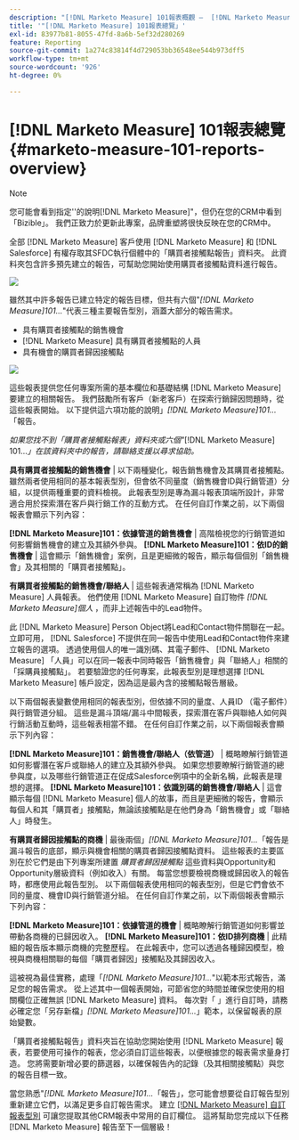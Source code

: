```yaml
---
description: "[!DNL Marketo Measure] 101報表概觀 —  [!DNL Marketo Measure]"
title: '"[!DNL Marketo Measure] 101報表總覽」'
exl-id: 83977b81-8055-47fd-8a6b-5ef32d280269
feature: Reporting
source-git-commit: 1a274c83814f4d729053bb36548ee544b973dff5
workflow-type: tm+mt
source-wordcount: '926'
ht-degree: 0%

---
```


# [!DNL Marketo Measure] 101報表總覽 {#marketo-measure-101-reports-overview}

>[!NOTE]
>
>您可能會看到指定&#39;&#39;的說明[!DNL Marketo Measure]&quot;，但仍在您的CRM中看到「Bizible」。 我們正致力於更新此專案，品牌重塑將很快反映在您的CRM中。

全部 [!DNL Marketo Measure] 客戶使用 [!DNL Marketo Measure] 和 [!DNL Salesforce] 有權存取其SFDC執行個體中的「購買者接觸點報告」資料夾。 此資料夾包含許多預先建立的報告，可幫助您開始使用購買者接觸點資料進行報告。

![](assets/bizible-101-reports-overview-1.png)

雖然其中許多報告已建立特定的報告目標，但共有六個&quot;_[!DNL Marketo Measure]101..._&quot;代表三種主要報告型別，涵蓋大部分的報告需求。

* 具有購買者接觸點的銷售機會
* [!DNL Marketo Measure] 具有購買者接觸點的人員
* 具有機會的購買者歸因接觸點

![](assets/bizible-101-reports-overview-2.png)

這些報表提供您任何專案所需的基本欄位和基礎結構 [!DNL Marketo Measure] 要建立的相關報告。 我們鼓勵所有客戶（新老客戶）在探索行銷歸因問題時，從這些報表開始。 以下提供這六項功能的說明」_[!DNL Marketo Measure]101..._「報告。

_如果您找不到「購買者接觸點報表」資料夾或六個&quot;_[!DNL Marketo Measure] 101..._」在該資料夾中的報告，請聯絡支援以尋求協助。_

**具有購買者接觸點的銷售機會** | 以下兩種變化，報告銷售機會及其購買者接觸點。 雖然兩者使用相同的基本報表型別，但會依不同量度（銷售機會ID與行銷管道）分組，以提供兩種重要的資料檢視。 此報表型別是專為漏斗報表頂端所設計，非常適合用於探索潛在客戶與行銷工作的互動方式。 在任何自訂作業之前，以下兩個報表會顯示下列內容：

**[!DNL Marketo Measure]101：依據管道的銷售機會** | 高階檢視您的行銷管道如何影響銷售機會的建立及其額外參與。
**[!DNL Marketo Measure]101：依ID的銷售機會** | 這會顯示「銷售機會」案例，且是更細微的報告，顯示每個個別「銷售機會」及其相關的「購買者接觸點」。

**有購買者接觸點的銷售機會/聯絡人** | 這些報表通常稱為 [!DNL Marketo Measure] 人員報表。 他們使用 [!DNL Marketo Measure] 自訂物件 _[!DNL Marketo Measure]個人_ ，而非上述報告中的Lead物件。

此 [!DNL Marketo Measure] Person Object將Lead和Contact物件關聯在一起。 立即可用， [!DNL Salesforce] 不提供在同一報告中使用Lead和Contact物件來建立報告的選項。 透過使用個人的唯一識別碼、其電子郵件、 [!DNL Marketo Measure] 「人員」可以在同一報表中同時報告「銷售機會」與「聯絡人」相關的「採購員接觸點」。 若要驗證您的任何專案，此報表型別是理想選擇 [!DNL Marketo Measure] 帳戶設定，因為這是最內含的接觸點報告層級。

以下兩個報表變數使用相同的報表型別，但依據不同的量度、人員ID （電子郵件）與行銷管道分組。 這些是漏斗頂端/漏斗中間報表，探索潛在客戶與聯絡人如何與行銷活動互動時，這些報表相當不錯。 在任何自訂作業之前，以下兩個報表會顯示下列內容：

**[!DNL Marketo Measure]101：銷售機會/聯絡人（依管道）** | 概略瞭解行銷管道如何影響潛在客戶或聯絡人的建立及其額外參與。 如果您想要瞭解行銷管道的總參與度，以及哪些行銷管道正在促成Salesforce例項中的全新名稱，此報表是理想的選擇。
**[!DNL Marketo Measure]101：依識別碼的銷售機會/聯絡人** | 這會顯示每個 [!DNL Marketo Measure] 個人的故事，而且是更細微的報告，會顯示每個人和其「購買者」接觸點，無論該接觸點是在他們身為「銷售機會」或「聯絡人」時發生。

**有購買者歸因接觸點的商機** | 最後兩個」_[!DNL Marketo Measure]101..._「報告是漏斗報告的底部，顯示與機會相關的購買者歸因接觸點資料。 這些報表的主要區別在於它們是由下列專案所建置 _購買者歸因接觸點_ 這些資料與Opportunity和Opportunity層級資料（例如收入）有關。 每當您想要檢視商機或歸因收入的報告時，都應使用此報告型別。 以下兩個報表使用相同的報表型別，但是它們會依不同的量度、機會ID與行銷管道分組。 在任何自訂作業之前，以下兩個報表會顯示下列內容：

**[!DNL Marketo Measure]101：依據管道的機會** | 概略瞭解行銷管道如何影響並帶動各商機的已歸因收入。
**[!DNL Marketo Measure]101：依ID排列商機** | 此精細的報告版本顯示商機的完整歷程。 在此報表中，您可以透過各種歸因模型，檢視與商機相關聯的每個「購買者歸因」接觸點及其歸因收入。

這被視為最佳實務，處理「_[!DNL Marketo Measure]101..._&quot;以範本形式報告，滿足您的報告需求。 從上述其中一個報表開始，可節省您的時間並確保您使用的相關欄位正確無誤 [!DNL Marketo Measure] 資料。 每次對「 」進行自訂時，請務必確定您「另存新檔」_[!DNL Marketo Measure]101..._」範本，以保留報表的原始變數。

「購買者接觸點報告」資料夾旨在協助您開始使用 [!DNL Marketo Measure] 報表，若要使用可操作的報表，您必須自訂這些報表，以便根據您的報表需求量身打造。 您將需要新增必要的篩選器，以確保報告內的記錄（及其相關接觸點）與您的報告目標一致。

當您熟悉&quot;_[!DNL Marketo Measure]101..._「報告」，您可能會想要從自訂報告型別重新建立它們，以滿足更多自訂報告需求。 建立 [[!DNL Marketo Measure] 自訂報表型別](/help/marketo-measure-salesforce-reporting/new-report-types/creating-custom-marketo-measure-report-types.md) 可讓您提取其他CRM報表中常用的自訂欄位。 這將幫助您完成以下任務 [!DNL Marketo Measure] 報告至下一個層級！
